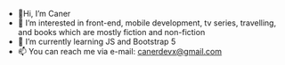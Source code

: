 - 👋Hi, I’m Caner 
- 👀 I’m interested in front-end, mobile development, tv series, travelling, and books which are mostly fiction and non-fiction
- 🌱 I’m currently learning JS and Bootstrap 5
- 📫 You can reach me via e-mail: canerdevx@gmail.com

